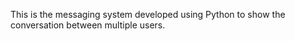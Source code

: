This is the messaging system developed using Python to show the conversation between multiple users.
